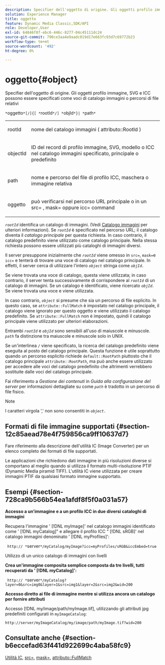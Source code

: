 ```yaml
---
description: Specifier dell'oggetto di origine. Gli oggetti profilo immagine, SVG e ICC possono essere specificati come voci di catalogo immagini o percorsi di file relativi
solution: Experience Manager
title: oggetto
feature: Dynamic Media Classic,SDK/API
role: Developer,User
exl-id: 64846f8f-ebc6-446c-8277-04c45111dc24
source-git-commit: 790ce3aa4e9aadc019d17e663fc93d7c69772b23
workflow-type: tm+mt
source-wordcount: '492'
ht-degree: 0%

---
```


# oggetto{#object}

Specifier dell&#39;oggetto di origine. Gli oggetti profilo immagine, SVG e ICC possono essere specificati come voci di catalogo immagini o percorsi di file relativi

`*`oggetto`*[/]{[ *`rootId`*/] *`objId`*}| *`path`*`

<table id="simpletable_A8B9B4D508B94BE5B7F6112F0A5F8270"> 
 <tr class="strow"> 
  <td class="stentry"> <p> <span class="codeph"> <span class="varname"> rootId </span> </span> </p> </td> 
  <td class="stentry"> <p>nome del catalogo immagini ( <span class="codeph"> attributo::RootId </span>) </p> </td> 
 </tr> 
 <tr class="strow"> 
  <td class="stentry"> <p> <span class="codeph"> <span class="varname"> objectId </span> </span> </p> </td> 
  <td class="stentry"> <p>ID del record di profilo immagine, SVG, modello o ICC nel catalogo immagini specificato, principale o predefinito </p> </td> 
 </tr> 
 <tr class="strow"> 
  <td class="stentry"> <p> <span class="codeph"> <span class="varname"> path </span> </span> </p> </td> 
  <td class="stentry"> <p>nome e percorso del file di profilo ICC, maschera o immagine relativa </p> </td> 
 </tr> 
 <tr class="strow"> 
  <td class="stentry"> <p> <span class="codeph"> <span class="varname"> oggetto </span> </span> </p> </td> 
  <td class="stentry"> <p>può verificarsi nel percorso URL principale o in un <span class="codeph"> src= </span>, <span class="codeph"> mask= </span>oppure <span class="codeph"> icc= </span> command </p> </td> 
 </tr> 
</table>

*`rootId`* identifica un catalogo di immagini. (Vedi [Catalogo immagini](../../../../../is-api/image-catalog/image-serving-api-ref/c-image-catalog-reference/c-overview/c-overview.md#concept-9ce2b6a133de45f783e95cabc5810ac3) per ulteriori informazioni). Se *`rootId`* è specificato nel percorso URL; il catalogo diventa il *catalogo principale* per questa richiesta. In caso contrario, il catalogo predefinito viene utilizzato come catalogo principale. Nella stessa richiesta possono essere utilizzati più cataloghi di immagini diversi.

Il server presuppone inizialmente che *`rootId`* viene omesso in `src=`, `mask=`e `icc=` e tenterà di trovare una voce di catalogo nel catalogo principale. In effetti, il server cerca di utilizzare l&#39;intero *`object`* stringa come *`objId.`*

Se viene trovata una voce di catalogo, questa viene utilizzata; in caso contrario, il server tenta successivamente di corrispondere al *`rootId`* di un catalogo di immagini. Se un catalogo è identificato, viene ricercato *`objId`*. Se viene trovata una voce e viene utilizzata.

In caso contrario, *`object`* si presume che sia un percorso di file esplicito. In questo caso, se `attribute::FullMatch` è impostato nel catalogo principale, il catalogo viene ignorato per questo oggetto e viene utilizzato il catalogo predefinito. Se `attribute::FullMatch` non è impostato, quindi il catalogo principale viene utilizzato per ulteriori elaborazioni.

Entrambi *`rootId`* e *`objId`* sono sensibili all&#39;uso di maiuscole e minuscole. *`path`* fa distinzione tra maiuscole e minuscole solo in UNIX.

Se un&#39;interlinea `/` viene specificato, la ricerca del catalogo predefinito viene eseguita al posto del catalogo principale. Questa funzione è utile soprattutto quando un percorso esplicito richiede `default::RootPath` piuttosto che il catalogo principale `attribute::RootPath`, ma può anche essere utilizzato per accedere alle voci del catalogo predefinito che altrimenti verrebbero sostituite dalle voci del catalogo principale.

Fai riferimento a *Gestione dei contenuti* in *Guida alla configurazione del server* per informazioni dettagliate su come *`path`* è tradotto in un percorso di file fisico.

>[!NOTE]
>
>I caratteri virgola &#39;,&#39; non sono consentiti in *`object.`*

## Formati di file immagine supportati {#section-12c85aead78e4f759856ca9ff10637d7}

Fare riferimento alla descrizione dell&#39;utilità IC (Image Converter) per un elenco completo dei formati di file supportati.

Le applicazioni che richiedono dati immagine in più risoluzioni diverse si comportano al meglio quando si utilizza il formato multi-risoluzione PTIF (Dynamic Media piramid TIFF). L&#39;utilità IC viene utilizzata per creare immagini PTIF da qualsiasi formato immagine supportato.

## Esempi {#section-728ca9b566b54ea1afdf8f5f0a031a57}

**Accesso a un’immagine e a un profilo ICC in due diversi cataloghi di immagini**

Recupera l&#39;immagine &#39; [!DNL myImage]&#39; nel catalogo immagini identificato come &#39; [!DNL myCatalog]&quot; e allegare il profilo ICC &quot; [!DNL sRGB]&#39; nel catalogo immagini denominato &#39; [!DNL myProfiles]&#39;:

` http:// *`server`*/myCatalog/myImage?icc=myProfiles/sRGB&iccEmbed=true`

Utilizzo di un unico catalogo di immagini con livelli

**Crea un&#39;immagine composita semplice composta da tre livelli, tutti recuperati da &#39; [!DNL myCatalog]&#39;:**

` http:// *`server`*/myCatalog?layer=0&src=img0&layer=1&src=img1&layer=2&src=img2&wid=200`

**Accesso diretto ai file di immagine mentre si utilizza ancora un catalogo per fornire attributi**

Accesso [!DNL my/image/path/myImage.tif], utilizzando gli attributi jpg predefiniti configurati in `myImageCatalog`:

`http://server/myImageCatalog/my/image/path/myImage.tif?wid=200`

## Consultate anche {#section-b6eccefad63f441d922699c4aba58fc9}

[Utilità IC](../../../../../is-api/is-utils/utilities/r-ic.md#reference-de9f43c63a8f48f1a755ff1760af8b7b), [src=](../../../../../is-api/http-ref/image-serving-api-ref/c-http-protocol-reference/c-command-reference/r-src.md#reference-f6506637778c4c69bf106a7924a91ab1), [mask=](../../../../../is-api/http-ref/image-serving-api-ref/c-http-protocol-reference/c-command-reference/r-mask.md#reference-922254e027404fb890b850e2723ee06e), [attributo::FullMatch](../../../../../is-api/image-catalog/image-serving-api-ref/c-image-catalog-reference/c-attributes-reference/r-fullmatch.md#reference-c3a72f31672a48b386943d6781cf50d7)
